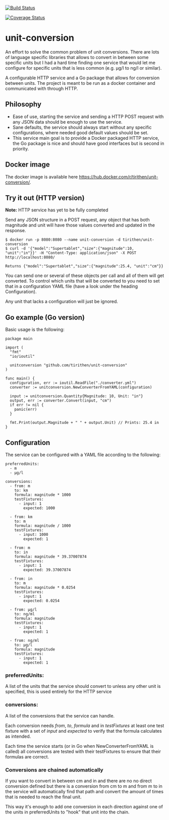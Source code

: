 [![Build Status](https://travis-ci.org/mojlighetsministeriet/identity-provider.svg?branch=master)](https://travis-ci.org/mojlighetsministeriet/identity-provider)

[![Coverage Status](https://coveralls.io/repos/github/mojlighetsministeriet/identity-provider/badge.svg?branch=master)](https://coveralls.io/github/mojlighetsministeriet/identity-provider?branch=master)

# unit-conversion

An effort to solve the common problem of unit conversions. There are lots of language specific libraries that allows to convert in between some specific units but I had a hard time finding one service that would let me configure for specific units that is less common (e.g. µg/l to ng/l or similar).

A configurable HTTP service and a Go package that allows for conversion between units. The project is meant to be run as a docker container and communicated with through HTTP.

## Philosophy

* Ease of use, starting the service and sending a HTTP POST request with any JSON data should be enough to use the service.
* Sane defaults, the service should always start without any specific configurations, where needed good default values should be set.
* This service main goal is to provide a Docker packaged HTTP service, the Go package is nice and should have good interfaces but is second in priority.

## Docker image

The docker image is available here https://hub.docker.com/r/tirithen/unit-conversion/.

## Try it out (HTTP version)

**Note:** HTTP service has yet to be fully completed

Send any JSON structure in a POST request, any object that has both magnitude and unit will have those values converted and updated in the response.

    $ docker run -p 8080:8080 --name unit-conversion -d tirithen/unit-conversion
    $ curl -d '{"model":"Supertablet","size":{"magnitude":10, "unit":"in"}}' -H "Content-Type: application/json" -X POST http://localhost:8080/

    Returns {"model":"Supertablet","size":{"magnitude":25.4, "unit":"cm"}}

You can send one or several of these objects per call and all of them will get converted. To control which units that will be converted to you need to set that in a configuration YAML file (have a look under the heading Configuration).

Any unit that lacks a configuration will just be ignored.

## Go example (Go version)

Basic usage is the following:

    package main

    import (
      "fmt"
      "io/ioutil"

      unitconversion "github.com/tirithen/unit-conversion"
    )

    func main() {
      configuration, err := ioutil.ReadFile("./converter.yml")
      converter := unitconversion.NewConverterFromYAML(configuration)

      input := unitconversion.Quantity{Magnitude: 10, Unit: "in"}
      output, err := converter.Convert(input, "cm")
      if err != nil {
        panic(err)
      }

      fmt.Print(output.Magnitude + " " + output.Unit) // Prints: 25.4 in
    }

## Configuration

The service can be configured with a YAML file according to the following:

    preferredUnits:
      - m
      - µg/l

    conversions:
      - from: m
        to: km
        formula: magnitude * 1000
        testFixtures:
          - input: 1
            expected: 1000

      - from: km
        to: m
        formula: magnitude / 1000
        testFixtures:
          - input: 1000
            expected: 1

      - from: m
        to: in
        formula: magnitude * 39.37007874
        testFixtures:
          - input: 1
            expected: 39.37007874

      - from: in
        to: m
        formula: magnitude * 0.0254
        testFixtures:
          - input: 1
            expected: 0.0254

      - from: µg/l
        to: ng/ml
        formula: magnitude
        testFixtures:
          - input: 1
            expected: 1

      - from: ng/ml
        to: µg/l
        formula: magnitude
        testFixtures:
          - input: 1
            expected: 1

### preferredUnits:

A list of the units that the service should convert to unless any other unit is specified, this is used entirely for the HTTP service

### conversions:

A list of the conversions that the service can handle.

Each conversion needs *from*, *to*, *formula* and in *testFixtures* at least one test fixture with a set of *input* and *expected* to verify that the formula calculates as intended.

Each time the service starts (or in Go when NewConverterFromYAML is called) all conversions are tested with their testFixtures to ensure that their formulas are correct.

### Conversions are chained automatically

If you want to convert in between cm and in and there are no no direct conversion defined but there is a conversion from cm to m and from m to in the service will automatically find that path and convert the amount of times that is needed to reach the final unit.

This way it's enough to add one conversion in each direction against one of the units in preferredUnits to "hook" that unit into the chain.
